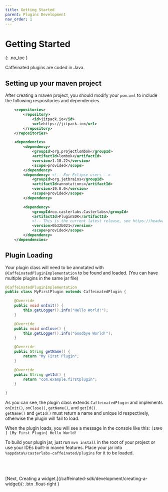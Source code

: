 ```yaml
---
title: Getting Started
parent: Plugins Development
nav_order: 1
---
```


# Getting Started

{: .no_toc }

Caffeinated plugins are coded in Java.

## Setting up your maven project

After creating a maven project, you should modify your `pom.xml` to include the following respositories and dependencies.

```xml
	<repositories>
		<repository>
			<id>jitpack.io</id>
			<url>https://jitpack.io</url>
		</repository>
	</repositories>

	<dependencies>
		<dependency>
			<groupId>org.projectlombok</groupId>
			<artifactId>lombok</artifactId>
			<version>1.18.22</version>
			<scope>provided</scope>
		</dependency>
		<dependency> <!-- For Eclipse users -->
			<groupId>org.jetbrains</groupId>
			<artifactId>annotations</artifactId>
			<version>19.0.0</version>
			<scope>provided</scope>
		</dependency>

		<dependency>
			<groupId>co.casterlabs.Casterlabs</groupId>
			<artifactId>PluginSDK</artifactId>
			<!-- This is the current latest release, see https://headwayapp.co/casterlabs-changelog for the latest commit -->
			<version>0b32b021</version>
			<scope>provided</scope>
		</dependency>
	</dependencies>
```

## Plugin Loading

Your plugin class will need to be annotated with `@CaffeinatedPluginImplementation` to be found and loaded. (You can have multiple plugins in the same jar file)

```java
@CaffeinatedPluginImplementation
public class MyFirstPlugin extends CaffeinatedPlugin {

    @Override
    public void onInit() {
        this.getLogger().info("Hello World!");
    }

    @Override
    public void onClose() {
        this.getLogger().info("Goodbye World!");
    }

    @Override
    public String getName() {
        return "My First Plugin";
    }

    @Override
    public String getId() {
        return "com.example.firstplugin";
    }

}
```

As you can see, the plugin class extends `CaffeinatedPlugin` and implements `onInit()`, `onClose()`, `getName()`, and `getId()`.  
`getName()` and `getId()` must return a name and unique id respectively, otherwise the plugin will fail to load.

When the plugin loads, you will see a message in the console like this:
`[INFO  ] [My First Plugin] Hello World!`

To build your plugin jar, just run `mvn install` in the root of your project or use your IDEs built-in maven features.
Place your jar into `%appdata%/casterlabs-caffeinated/plugins` for it to be loaded.

<br>
<br>
<br>
<span class="fs-3">
	[Next, Creating a widget.](/caffeinated-sdk/development/creating-a-widget){: .btn .float-right }
</span>
